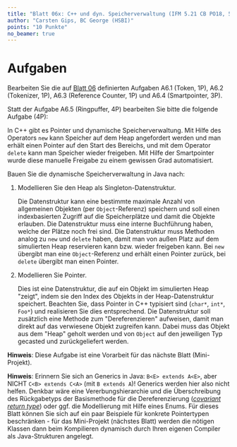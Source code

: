 ```yaml
---
title: "Blatt 06x: C++ und dyn. Speicherverwaltung (IFM 5.21 CB PO18, 5. Semester)"
author: "Carsten Gips, BC George (HSBI)"
points: "10 Punkte"
no_beamer: true
---
```


<!--  pandoc -s -f markdown -t markdown+smart-grid_tables-multiline_tables-simple_tables --columns=94 --reference-links=true  sheet06x.md  -o xxx.md  -->

# Aufgaben

Bearbeiten Sie die auf [Blatt 06] definierten Aufgaben A6.1 (Token, 1P), A6.2 (Tokenizer, 1P),
A6.3 (Reference Counter, 1P) und A6.4 (Smartpointer, 3P).

Statt der Aufgabe A6.5 (Ringpuffer, 4P) bearbeiten Sie bitte die folgende Aufgabe (4P):

In C++ gibt es Pointer und dynamische Speicherverwaltung. Mit Hilfe des Operators `new` kann
Speicher auf dem Heap angefordert werden und man erhält einen Pointer auf den Start des
Bereichs, und mit dem Operator `delete` kann man Speicher wieder freigeben. Mit Hilfe der
Smartpointer wurde diese manuelle Freigabe zu einem gewissen Grad automatisiert.

Bauen Sie die dynamische Speicherverwaltung in Java nach:

1.  Modellieren Sie den Heap als Singleton-Datenstruktur.

    Die Datenstruktur kann eine bestimmte maximale Anzahl von allgemeinen Objekten (per
    `Object`-Referenz) speichern und soll einen indexbasierten Zugriff auf die Speicherplätze
    und damit die Objekte erlauben. Die Datenstruktur muss eine interne Buchführung haben,
    welche der Plätze noch frei sind. Die Datenstruktur muss Methoden analog zu `new` und
    `delete` haben, damit man von außen Platz auf dem simulierten Heap reservieren kann bzw.
    wieder freigeben kann. Bei `new` übergibt man eine `Object`-Referenz und erhält einen
    Pointer zurück, bei `delete` übergibt man einen Pointer.

2.  Modellieren Sie Pointer.

    Dies ist eine Datenstruktur, die auf ein Objekt im simulierten Heap "zeigt", indem sie den
    Index des Objekts in der Heap-Datenstruktur speichert. Beachten Sie, dass Pointer in C++
    typisiert sind (`char*`, `int*`, `Foo*`) und realisieren Sie dies entsprechend. Die
    Datenstruktur soll zusätzlich eine Methode zum "Dereferenzieren" aufweisen, damit man
    direkt auf das verwiesene Objekt zugreifen kann. Dabei muss das Objekt aus dem "Heap"
    geholt werden und von `Object` auf den jeweiligen Typ gecasted und zurückgeliefert werden.

**Hinweis**: Diese Aufgabe ist eine Vorarbeit für das nächste Blatt (Mini-Projekt).

**Hinweis**: Erinnern Sie sich an Generics in Java: `B<E> extends A<E>`, aber NICHT
`C<B> extends C<A>` (mit `B extends A`)! Generics werden hier also nicht helfen. Denkbar wäre
eine Vererbungshierarchie und die Überschreibung des Rückgabetyps der Basismethode für die
Dereferenzierung ([*covariant return type*]) oder ggf. die Modellierung mit Hilfe eines Enums.
Für dieses Blatt können Sie sich auf ein paar Beispiele für konkrete Pointertypen
beschränken - für das Mini-Projekt (nächstes Blatt) werden die nötigen Klassen dann beim
Kompilieren dynamisch durch Ihren eigenen Compiler als Java-Strukturen angelegt.

  [Blatt 06]: sheet06.md
  [*covariant return type*]: https://docs.oracle.com/javase/tutorial/java/javaOO/returnvalue.html
